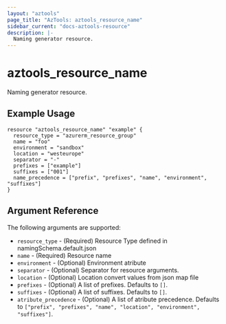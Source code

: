 ```yaml
---
layout: "aztools"
page_title: "AzTools: aztools_resource_name"
sidebar_current: "docs-aztools-resource"
description: |-
  Naming generator resource.
---
```


# aztools_resource_name

Naming generator resource.

## Example Usage

```hcl
resource "aztools_resource_name" "example" {
  resource_type = "azurerm_resource_group"
  name = "foo"
  environment = "sandbox"
  location = "westeurope"
  separator = "-"
  prefixes = ["example"]
  suffixes = ["001"]
  name_precedence = ["prefix", "prefixes", "name", "environment", "suffixes"]
}
```

## Argument Reference

The following arguments are supported:

* `resource_type` - (Required) Resource Type defined in namingSchema.default.json
* `name` - (Required) Resource name
* `environment` - (Optional) Environment atribute
* `separator` - (Optional) Separator for resource arguments.
* `location` - (Optional) Location convert values from json map file
* `prefixes` - (Optional) A list of prefixes. Defaults to `[]`.
* `suffixes` - (Optional) A list of suffixes. Defaults to `[]`.
* `atribute_precedence` - (Optional) A list of atribute precedence. Defaults to `["prefix", "prefixes", "name", "location", "environment", "suffixes"]`.


